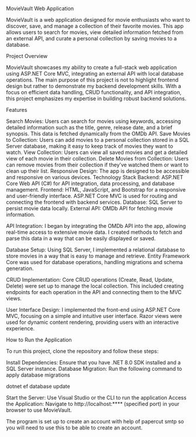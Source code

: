 MovieVault Web Application

MovieVault is a web application designed for movie enthusiasts who want to discover, save, and manage a collection of their favorite movies. This app allows users to search for movies, view detailed information fetched from an external API, and curate a personal collection by saving movies to a database.

Project Overview

MovieVault showcases my ability to create a full-stack web application using ASP.NET Core MVC, integrating an external API with local database operations. The main purpose of this project is not to highlight frontend design but rather to demonstrate my backend development skills. With a focus on efficient data handling, CRUD functionality, and API integration, this project emphasizes my expertise in building robust backend solutions.

Features

Search Movies: Users can search for movies using keywords, accessing detailed information such as the title, genre, release date, and a brief synopsis. This data is fetched dynamically from the OMDb API.
Save Movies to Collection: Users can add movies to a personal collection stored in a SQL Server database, making it easy to keep track of movies they want to watch.
View Collection: Users can view all saved movies and get a detailed view of each movie in their collection.
Delete Movies from Collection: Users can remove movies from their collection if they’ve watched them or want to clean up their list.
Responsive Design: The app is designed to be accessible and responsive on various devices.
Technology Stack
Backend: ASP.NET Core Web API (C#) for API integration, data processing, and database management.
Frontend: HTML, JavaScript, and Bootstrap for a responsive and user-friendly interface. ASP.NET Core MVC is used for routing and connecting the frontend with backend services.
Database: SQL Server to persist movie data locally.
External API: OMDb API for fetching movie information.

API Integration: I began by integrating the OMDb API into the app, allowing real-time access to extensive movie data. I created methods to fetch and parse this data in a way that can be easily displayed or saved.

Database Setup: Using SQL Server, I implemented a relational database to store movies in a way that is easy to manage and retrieve. Entity Framework Core was used for database operations, handling migrations and schema generation.

CRUD Implementation: Core CRUD operations (Create, Read, Update, Delete) were set up to manage the local collection. This included creating endpoints for each operation in the API and connecting them to the MVC views.

User Interface Design: I implemented the front-end using ASP.NET Core MVC, focusing on a simple and intuitive user interface. Razor views were used for dynamic content rendering, providing users with an interactive experience.

How to Run the Application

To run this project, clone the repository and follow these steps:

Install Dependencies: Ensure that you have .NET 8.0 SDK installed and a SQL Server instance.
Database Migration: Run the following command to apply database migrations

dotnet ef database update

Start the Server: Use Visual Studio or the CLI to run the application
Access the Application: Navigate to http://localhost:**** (specified port) in your browser to use MovieVault.

The program is set up to create an account with help of papercut smtp so you will need to use this to be able to create an account.
